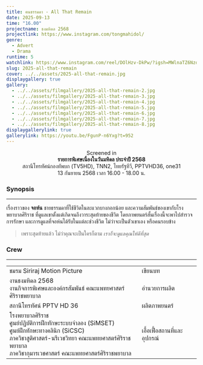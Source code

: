 ```yaml
---
title: ฅนธรรมดา - All That Remain
date: 2025-09-13
time: "16.00"
projectname: ธงมหิดล 2568
projectlink: https://www.instagram.com/tongmahidol/
genre:
  - Advert
  - Drama
runtime: 5
watchlink: https://www.instagram.com/reel/DOlHzv-DkPw/?igsh=MWlnaTZ6NzdvamdtdA==
slug: 2025-all-that-remain
cover: ../../assets/2025-all-that-remain.jpg
displaygallery: true
gallery:
  - ../../assets/filmgallery/2025-all-that-remain-2.jpg
  - ../../assets/filmgallery/2025-all-that-remain-3.jpg
  - ../../assets/filmgallery/2025-all-that-remain-4.jpg
  - ../../assets/filmgallery/2025-all-that-remain-5.jpg
  - ../../assets/filmgallery/2025-all-that-remain-6.jpg
  - ../../assets/filmgallery/2025-all-that-remain-7.jpg
  - ../../assets/filmgallery/2025-all-that-remain-8.jpg
displaygallerylink: true
gallerylink: https://youtu.be/FgunP-n6Yxg?t=952
---
```

<p style="text-align: center">Screened in<br><strong>รายการพิเศษเนื่องในวันมหิดล ประจำปี 2568</strong><br>สถานีโทรทัศน์กองทัพบก (TV5HD), TNN2, ไทยรัฐทีวี, PPTVHD36, one31<br>13 กันยายน 2568 เวลา 16.00 - 18.00 น.</p>

### Synopsis

* * *

เรื่องราวของ **จอห์น** ชายธรรมดาที่ใช้ชีวิตในละแวกบางกอกน้อย และความสัมพันธ์ของเขากับโรงพยาบาลศิริราช ที่ดูแลเขาตั้งแต่เกิดจนถึงวาระสุดท้ายของชีวิต โดยภาพยนตร์สั้นเรื่องนี้จะพาไปสำรวจการรักษา และการดูแลที่จอห์นได้รับในแต่ละช่วงชีวิต ไม่ว่าจะเป็นตัวเขาเอง หรือคนรอบข้าง

> เพราะสุดท้ายแล้ว ไม่ว่าคุณจะเป็นใครก็ตาม _เราก็จะดูแลคุณให้ดีที่สุด_

### Crew

* * *

|     |     |
| --- | --- |
| ชมรม Siriraj Motion Picture | เขียนบท |
| งานธงมหิดล 2568  <br>งานกิจการพิเศษและองค์กรสัมพันธ์ คณะแพทยศาสตร์ศิริราชพยาบาล | อำนวยการผลิต |
| สถานีโทรทัศน์ PPTV HD 36 | ผลิตภาพยนตร์ |
| โรงพยาบาลศิริราช  <br>ศูนย์ปฏิบัติการฝึกทักษะระบบจำลอง (SiMSET)  <br>ศูนย์ฝึกทักษะทางคลินิก (SiCSC)  <br>ภาควิชาสูติศาสตร์-นรีเวชวิทยา คณะแพทยศาสตร์ศิริราชพยาบาล  <br>ภาควิชากุมารเวชศาสตร์ คณะแพทยศาสตร์ศิริราชพยาบาล | เอื้อเฟื้อสถานที่และอุปกรณ์ |